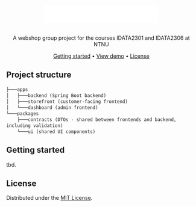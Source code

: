 <div align="center">
  <img align="center" width="300" src="docs/assets/logo-big.svg" />
</div>
<br />
<p align="center">A webshop group project for the courses IDATA2301 and IDATA2306 at NTNU</p>

<div align="center">
  <a href="#getting-started">Getting started</a> •
  <a href="#">View demo</a> •
  <a href="#license">License</a>
</div>

## Project structure

```
├───apps
│   ├───backend (Spring Boot backend)
│   ├───storefront (customer-facing frontend)
│   └───dashboard (admin frontend)
└───packages
    ├───contracts (DTOs - shared between frontends and backend, including validation)
    └───ui (shared UI components)
```

## Getting started

tbd.

## License

Distributed under the [MIT License](LICENSE).

